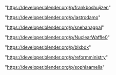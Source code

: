 "https://developer.blender.org/p/frankboshuijzen"

"https://developer.blender.org/p/lastrodamo"

"https://developer.blender.org/p/snehanagpal"

"https://developer.blender.org/p/NuclearWaffle0"

"https://developer.blender.org/p/blxbdx"

"https://developer.blender.org/p/reformministry"

"https://developer.blender.org/p/sophiaamelia"

 
